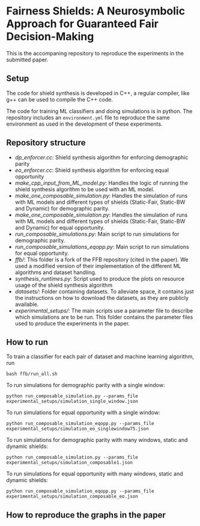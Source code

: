 # Fairness Shields: A Neurosymbolic Approach for Guaranteed Fair Decision-Making

This is the accompaning repository to reproduce the experiments in the submitted paper. 

## Setup
The code for shield synthesis is developed in C++, a regular compiler, like g++ can be used to compile the C++ code.

The code for training ML classifiers and doing simulations is in python. The repository includes an `environment.yml` file to reproduce the same environment as used in the development of these experiments.

## Repository structure
- *dp_enforcer.cc*: Shield synthesis algorithm for enforcing demographic parity
- *eo_enforcer.cc*: Shield synthesis algorithm for enforcing equal opportunity
- *make_cpp_input_from_ML_model.py*: Handles the logic of running the shield synthesis algorithm to be used with an ML model.
- *make_one_composable_simulation.py*: Handles the simulation of runs with ML models and different types of shields (Static-Fair, Static-BW and Dynamic) for demographic parity.
- *make_one_composable_simulation.py*: Handles the simulation of runs with ML models and different types of shields (Static-Fair, Static-BW and Dynamic) for equal opportunity.
- *run_composable_simulations.py*: Main script to run simulations for demographic parity. 
- *run_composable_simulations_eqopp.py*: Main script to run simulations for equal opportunity.
- *ffb/*: This folder is a fork of the FFB repository (cited in the paper). We used a modified version of their implementation of the different ML algorithms and dataset handling.
- *synthesis_runtimes.py*: Script used to produce the plots on resource usage of the shield synthesis algorithm
- *datasets/*: Folder containing datasets. To alleviate space, it contains just the instructions on how to download the datasets, as they are publicly available.
- *experimental_setups/*: The main scripts use a parameter file to describe which simulations are to be run. This folder contains the parameter files used to produce the experiments in the paper.


## How to run

To train a classifier for each pair of dataset and machine learning algorithm, run 
```
bash ffb/run_all.sh
```

To run simulations for demographic parity with a single window:
```
python run_composable_simulation.py --params_file experimental_setups/simulation_single_window.json
```

To run simulations for equal opportunity with a single window:
```
python run_composable_simulation_eqopp.py --params_file experimental_setups/simulation_eo_singlewindow75.json
```

To run simulations for demographic parity with many windows, static and dynamic shields:
```
python run_composable_simulation.py --params_file experimental_setups/simulation_composable1.json
```

To run simulations for equal opportunity with many windows, static and dynamic shields:
```
python run_composable_simulation_eqopp.py --params_file experimental_setups/simulation_composable_eo.json
```

## How to reproduce the graphs in the paper
